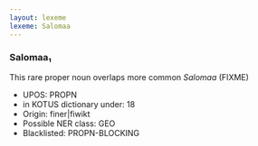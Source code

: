 ```yaml
---
layout: lexeme
lexeme: Salomaa
---
```


###  Salomaa₁

This rare proper noun overlaps more common *Salomaa* (FIXME)
* UPOS:  PROPN
* in KOTUS dictionary under:  18
* Origin:  finer|fiwikt
* Possible NER class:  GEO
* Blacklisted:  PROPN-BLOCKING

